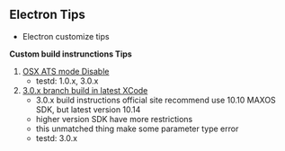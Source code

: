 ## Electron Tips

* Electron customize tips

**Custom build instrunctions Tips**
1. [OSX ATS mode Disable](/blogs/electron_ats)
    * testd: 1.0.x, 3.0.x
2. [3.0.x branch build in latest XCode](/blogs/electron_30x_build)
    * 3.0.x build instructions official site recommend use 10.10 MAXOS SDK, but latest version 10.14
    * higher version SDK have more restrictions
    * this unmatched thing make some parameter type error
    * testd: 3.0.x
